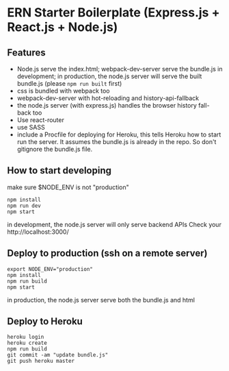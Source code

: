 # ERN Starter Boilerplate (Express.js + React.js + Node.js)

## Features

* Node.js serve the index.html; webpack-dev-server serve the bundle.js in development; in production, the node.js server will serve the built bundle.js (please `npm run built` first)
* css is bundled with webpack too
* webpack-dev-server with hot-reloading and history-api-fallback
* the node.js server (with express.js) handles the browser history fall-back too
* Use react-router
* use SASS
* include a Procfile for deploying for Heroku, this tells Heroku how to start run the server. It assumes the bundle.js is already in the repo. So don't gitignore the bundle.js file.

## How to start developing

make sure $NODE_ENV is not "production"
```
npm install
npm run dev
npm start
```

in development, the node.js server will only serve backend APIs
Check your http://localhost:3000/

## Deploy to production (ssh on a remote server)

```
export NODE_ENV="production"
npm install
npm run build
npm start
```

in production, the node.js server serve both the bundle.js and html

## Deploy to Heroku

```
heroku login
heroku create
npm run build
git commit -am "update bundle.js"
git push heroku master
```


